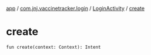 [app](../../index.md) / [com.jnj.vaccinetracker.login](../index.md) / [LoginActivity](index.md) / [create](./create.md)

# create

`fun create(context: Context): Intent`